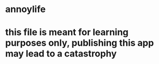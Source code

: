 # annoylife
# this file is meant for learning purposes only, publishing this app may lead to a catastrophy
